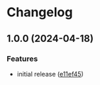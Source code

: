 # Changelog

## 1.0.0 (2024-04-18)


### Features

* initial release ([e11ef45](https://github.com/sanity-io/prettier-config/commit/e11ef45452548c9509e89107bec770163a1fc64f))
